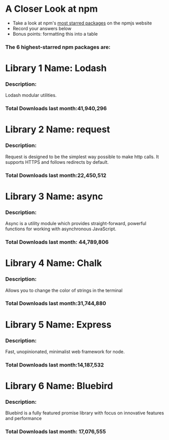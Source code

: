 # A Closer Look at npm
- Take a look at npm's [most starred packages](https://www.npmjs.com/browse/star) on the npmjs website
- Record your answers below
- Bonus points: formatting this into a table

### The 6 highest-starred npm packages are:

# Library 1 Name: Lodash

### Description:
Lodash modular utilities.

### Total Downloads last month:41,940,296

# Library 2 Name: request

### Description:
Request is designed to be the simplest way possible to make http calls. It supports HTTPS and follows redirects by default.

### Total Downloads last month:22,450,512

# Library 3 Name: async

### Description:
Async is a utility module which provides straight-forward, powerful functions for working with asynchronous JavaScript.

### Total Downloads last month: 44,789,806

# Library 4 Name: Chalk

### Description:
Allows you to change the color of strings in the terminal

### Total Downloads last month:31,744,880 

# Library 5 Name: Express

### Description:
Fast, unopinionated, minimalist web framework for node.

### Total Downloads last month:14,187,532 

# Library 6 Name: Bluebird

### Description: 
Bluebird is a fully featured promise library with focus on innovative features and performance

### Total Downloads last month: 17,076,555